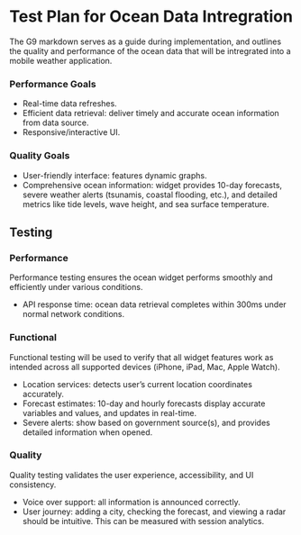 # Test Plan for Ocean Data Intregration
The G9 markdown serves as a guide during implementation, and outlines the quality and performance of the ocean data that will be intregrated into a mobile weather application.

### Performance Goals
+ Real-time data refreshes.
+ Efficient data retrieval: deliver timely and accurate ocean information from data source.
+ Responsive/interactive UI.
  
### Quality Goals
+ User-friendly interface: features dynamic graphs.
+ Comprehensive ocean information: widget provides 10-day forecasts, severe weather alerts (tsunamis, coastal flooding, etc.), and detailed metrics like tide levels, wave height, and sea surface temperature. 

## Testing
### Performance
Performance testing ensures the ocean widget performs smoothly and efficiently under various conditions.
+ API response time: ocean data retrieval completes within 300ms under normal network conditions.

### Functional
Functional testing will be used to verify that all widget features work as intended across all supported devices (iPhone, iPad, Mac, Apple Watch).
+ Location services: detects user’s current location coordinates accurately.
+ Forecast estimates: 10-day and hourly forecasts display accurate variables and values, and updates in real-time.
+ Severe alerts: show based on government source(s), and provides detailed information when opened.

### Quality
Quality testing validates the user experience, accessibility, and UI consistency.
+ Voice over support: all information is announced correctly.
+ User journey: adding a city, checking the forecast, and viewing a radar should be intuitive. This can be measured with session analytics.
